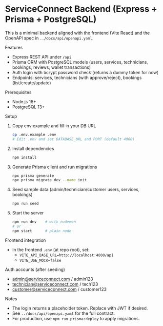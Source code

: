 # ServiceConnect Backend (Express + Prisma + PostgreSQL)

This is a minimal backend aligned with the frontend (Vite React) and the OpenAPI spec in `../docs/api/openapi.yaml`.

Features
- Express REST API under `/api`
- Prisma ORM with PostgreSQL models (users, services, technicians, bookings, reviews, wallet transactions)
- Auth login with bcrypt password check (returns a dummy token for now)
- Endpoints: services, technicians (with approve/reject), bookings (list/create/update)

Prerequisites
- Node.js 18+
- PostgreSQL 13+

Setup
1) Copy env example and fill in your DB URL
   ```bash
   cp .env.example .env
   # Edit .env and set DATABASE_URL and PORT (default 4000)
   ```
2) Install dependencies
   ```bash
   npm install
   ```
3) Generate Prisma client and run migrations
   ```bash
   npx prisma generate
   npx prisma migrate dev --name init
   ```
4) Seed sample data (admin/technician/customer users, services, bookings)
   ```bash
   npm run seed
   ```
5) Start the server
   ```bash
   npm run dev    # with nodemon
   # or
   npm start      # plain node
   ```

Frontend integration
- In the frontend `.env` (at repo root), set:
  - `VITE_API_BASE_URL=http://localhost:4000/api`
  - `VITE_USE_MOCK=false`

Auth accounts (after seeding)
- admin@serviceconnect.com / admin123
- technician@serviceconnect.com / tech123
- customer@serviceconnect.com / customer123

Notes
- The login returns a placeholder token. Replace with JWT if desired.
- See `../docs/api/openapi.yaml` for the full contract.
- For production, use `npm run prisma:deploy` to apply migrations.
